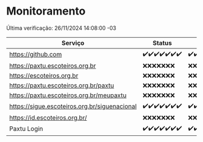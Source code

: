 # Monitoramento

Última verificação: 26/11/2024 14:08:00 -03

|Serviço|Status|Últimas 24h|
|---|---|---|
|https://github.com|<span title="2024-11-19: OK=23">✔️</span><span title="2024-11-20: OK=23">✔️</span><span title="2024-11-21: OK=23">✔️</span><span title="2024-11-22: OK=23">✔️</span><span title="2024-11-23: OK=23">✔️</span><span title="2024-11-24: OK=23">✔️</span><span title="2024-11-25: OK=16">✔️</span>|<span title="25/11/2024 14:08:00 -03 : 200">✔️</span><span title="25/11/2024 15:11:00 -03 : 200">✔️</span><span title="25/11/2024 16:06:00 -03 : 200">✔️</span><span title="25/11/2024 17:10:00 -03 : 200">✔️</span><span title="25/11/2024 18:08:00 -03 : 200">✔️</span><span title="25/11/2024 19:08:00 -03 : 200">✔️</span><span title="25/11/2024 20:08:00 -03 : 200">✔️</span><span title="25/11/2024 21:43:00 -03 : 200">✔️</span><span title="25/11/2024 23:17:00 -03 : 200">✔️</span><span title="26/11/2024 00:23:00 -03 : 200">✔️</span><span title="26/11/2024 01:11:00 -03 : 200">✔️</span><span title="26/11/2024 02:09:00 -03 : 200">✔️</span><span title="26/11/2024 03:12:00 -03 : 200">✔️</span><span title="26/11/2024 04:09:00 -03 : 200">✔️</span><span title="26/11/2024 05:12:00 -03 : 200">✔️</span><span title="26/11/2024 06:09:00 -03 : 200">✔️</span><span title="26/11/2024 07:09:00 -03 : 200">✔️</span><span title="26/11/2024 08:07:00 -03 : 200">✔️</span><span title="26/11/2024 09:16:00 -03 : 200">✔️</span><span title="26/11/2024 10:20:00 -03 : 200">✔️</span><span title="26/11/2024 11:08:00 -03 : 200">✔️</span><span title="26/11/2024 12:09:00 -03 : 200">✔️</span><span title="26/11/2024 13:11:00 -03 : 200">✔️</span><span title="26/11/2024 14:08:00 -03 : 200">✔️</span>|
|https://paxtu.escoteiros.org.br|<span title="2024-11-19: Falhas=23">❌</span><span title="2024-11-20: Falhas=23">❌</span><span title="2024-11-21: Falhas=23">❌</span><span title="2024-11-22: Falhas=23">❌</span><span title="2024-11-23: Falhas=23">❌</span><span title="2024-11-24: Falhas=23">❌</span><span title="2024-11-25: Falhas=16">❌</span>|<span title="25/11/2024 14:08:00 -03 : 403">❌</span><span title="25/11/2024 15:11:00 -03 : 403">❌</span><span title="25/11/2024 16:06:00 -03 : 403">❌</span><span title="25/11/2024 17:10:00 -03 : 403">❌</span><span title="25/11/2024 18:08:00 -03 : 403">❌</span><span title="25/11/2024 19:08:00 -03 : 403">❌</span><span title="25/11/2024 20:08:00 -03 : 403">❌</span><span title="25/11/2024 21:43:00 -03 : 403">❌</span><span title="25/11/2024 23:17:00 -03 : 403">❌</span><span title="26/11/2024 00:23:00 -03 : 403">❌</span><span title="26/11/2024 01:11:00 -03 : 403">❌</span><span title="26/11/2024 02:09:00 -03 : 403">❌</span><span title="26/11/2024 03:12:00 -03 : 403">❌</span><span title="26/11/2024 04:09:00 -03 : 403">❌</span><span title="26/11/2024 05:12:00 -03 : 403">❌</span><span title="26/11/2024 06:09:00 -03 : 403">❌</span><span title="26/11/2024 07:09:00 -03 : 403">❌</span><span title="26/11/2024 08:07:00 -03 : 403">❌</span><span title="26/11/2024 09:16:00 -03 : 403">❌</span><span title="26/11/2024 10:20:00 -03 : 403">❌</span><span title="26/11/2024 11:08:00 -03 : 403">❌</span><span title="26/11/2024 12:09:00 -03 : 403">❌</span><span title="26/11/2024 13:11:00 -03 : 403">❌</span><span title="26/11/2024 14:08:00 -03 : 403">❌</span>|
|https://escoteiros.org.br|<span title="2024-11-19: Falhas=23">❌</span><span title="2024-11-20: Falhas=23">❌</span><span title="2024-11-21: Falhas=23">❌</span><span title="2024-11-22: Falhas=23">❌</span><span title="2024-11-23: Falhas=23">❌</span><span title="2024-11-24: Falhas=23">❌</span><span title="2024-11-25: Falhas=16">❌</span>|<span title="25/11/2024 14:08:00 -03 : 403">❌</span><span title="25/11/2024 15:11:00 -03 : 403">❌</span><span title="25/11/2024 16:06:00 -03 : 403">❌</span><span title="25/11/2024 17:10:00 -03 : 403">❌</span><span title="25/11/2024 18:08:00 -03 : 403">❌</span><span title="25/11/2024 19:08:00 -03 : 403">❌</span><span title="25/11/2024 20:08:00 -03 : 403">❌</span><span title="25/11/2024 21:43:00 -03 : 403">❌</span><span title="25/11/2024 23:17:00 -03 : 403">❌</span><span title="26/11/2024 00:23:00 -03 : 403">❌</span><span title="26/11/2024 01:11:00 -03 : 403">❌</span><span title="26/11/2024 02:09:00 -03 : 403">❌</span><span title="26/11/2024 03:12:00 -03 : 403">❌</span><span title="26/11/2024 04:09:00 -03 : 403">❌</span><span title="26/11/2024 05:12:00 -03 : 403">❌</span><span title="26/11/2024 06:09:00 -03 : 403">❌</span><span title="26/11/2024 07:09:00 -03 : 403">❌</span><span title="26/11/2024 08:07:00 -03 : 403">❌</span><span title="26/11/2024 09:16:00 -03 : 403">❌</span><span title="26/11/2024 10:20:00 -03 : 403">❌</span><span title="26/11/2024 11:08:00 -03 : 403">❌</span><span title="26/11/2024 12:09:00 -03 : 403">❌</span><span title="26/11/2024 13:11:00 -03 : 403">❌</span><span title="26/11/2024 14:08:00 -03 : 403">❌</span>|
|https://paxtu.escoteiros.org.br/paxtu|<span title="2024-11-19: Falhas=23">❌</span><span title="2024-11-20: Falhas=23">❌</span><span title="2024-11-21: Falhas=23">❌</span><span title="2024-11-22: Falhas=23">❌</span><span title="2024-11-23: Falhas=23">❌</span><span title="2024-11-24: Falhas=23">❌</span><span title="2024-11-25: Falhas=16">❌</span>|<span title="25/11/2024 14:08:00 -03 : 403">❌</span><span title="25/11/2024 15:11:00 -03 : 403">❌</span><span title="25/11/2024 16:06:00 -03 : 403">❌</span><span title="25/11/2024 17:10:00 -03 : 403">❌</span><span title="25/11/2024 18:08:00 -03 : 403">❌</span><span title="25/11/2024 19:08:00 -03 : 403">❌</span><span title="25/11/2024 20:08:00 -03 : 403">❌</span><span title="25/11/2024 21:43:00 -03 : 403">❌</span><span title="25/11/2024 23:17:00 -03 : 403">❌</span><span title="26/11/2024 00:23:00 -03 : 403">❌</span><span title="26/11/2024 01:11:00 -03 : 403">❌</span><span title="26/11/2024 02:09:00 -03 : 403">❌</span><span title="26/11/2024 03:12:00 -03 : 403">❌</span><span title="26/11/2024 04:09:00 -03 : 403">❌</span><span title="26/11/2024 05:12:00 -03 : 403">❌</span><span title="26/11/2024 06:09:00 -03 : 403">❌</span><span title="26/11/2024 07:09:00 -03 : 403">❌</span><span title="26/11/2024 08:07:00 -03 : 403">❌</span><span title="26/11/2024 09:16:00 -03 : 403">❌</span><span title="26/11/2024 10:20:00 -03 : 403">❌</span><span title="26/11/2024 11:08:00 -03 : 403">❌</span><span title="26/11/2024 12:09:00 -03 : 403">❌</span><span title="26/11/2024 13:11:00 -03 : 403">❌</span><span title="26/11/2024 14:08:00 -03 : 403">❌</span>|
|https://paxtu.escoteiros.org.br/meupaxtu|<span title="2024-11-19: Falhas=23">❌</span><span title="2024-11-20: Falhas=23">❌</span><span title="2024-11-21: Falhas=23">❌</span><span title="2024-11-22: Falhas=23">❌</span><span title="2024-11-23: Falhas=23">❌</span><span title="2024-11-24: Falhas=23">❌</span><span title="2024-11-25: Falhas=16">❌</span>|<span title="25/11/2024 14:08:00 -03 : 403">❌</span><span title="25/11/2024 15:11:00 -03 : 403">❌</span><span title="25/11/2024 16:06:00 -03 : 403">❌</span><span title="25/11/2024 17:10:00 -03 : 403">❌</span><span title="25/11/2024 18:08:00 -03 : 403">❌</span><span title="25/11/2024 19:08:00 -03 : 403">❌</span><span title="25/11/2024 20:08:00 -03 : 403">❌</span><span title="25/11/2024 21:43:00 -03 : 403">❌</span><span title="25/11/2024 23:17:00 -03 : 403">❌</span><span title="26/11/2024 00:23:00 -03 : 403">❌</span><span title="26/11/2024 01:11:00 -03 : 403">❌</span><span title="26/11/2024 02:09:00 -03 : 403">❌</span><span title="26/11/2024 03:12:00 -03 : 403">❌</span><span title="26/11/2024 04:09:00 -03 : 403">❌</span><span title="26/11/2024 05:12:00 -03 : 403">❌</span><span title="26/11/2024 06:09:00 -03 : 403">❌</span><span title="26/11/2024 07:09:00 -03 : 403">❌</span><span title="26/11/2024 08:07:00 -03 : 403">❌</span><span title="26/11/2024 09:16:00 -03 : 403">❌</span><span title="26/11/2024 10:20:00 -03 : 403">❌</span><span title="26/11/2024 11:08:00 -03 : 403">❌</span><span title="26/11/2024 12:09:00 -03 : 403">❌</span><span title="26/11/2024 13:11:00 -03 : 403">❌</span><span title="26/11/2024 14:08:00 -03 : 403">❌</span>|
|https://sigue.escoteiros.org.br/siguenacional|<span title="2024-11-19: OK=23">✔️</span><span title="2024-11-20: OK=23">✔️</span><span title="2024-11-21: OK=23">✔️</span><span title="2024-11-22: OK=23">✔️</span><span title="2024-11-23: OK=23">✔️</span><span title="2024-11-24: OK=23">✔️</span><span title="2024-11-25: OK=16">✔️</span>|<span title="25/11/2024 14:08:00 -03 : 200">✔️</span><span title="25/11/2024 15:11:00 -03 : 200">✔️</span><span title="25/11/2024 16:06:00 -03 : 200">✔️</span><span title="25/11/2024 17:10:00 -03 : 200">✔️</span><span title="25/11/2024 18:08:00 -03 : 200">✔️</span><span title="25/11/2024 19:08:00 -03 : 200">✔️</span><span title="25/11/2024 20:08:00 -03 : 200">✔️</span><span title="25/11/2024 21:43:00 -03 : 200">✔️</span><span title="25/11/2024 23:17:00 -03 : 200">✔️</span><span title="26/11/2024 00:23:00 -03 : 200">✔️</span><span title="26/11/2024 01:11:00 -03 : 200">✔️</span><span title="26/11/2024 02:09:00 -03 : 200">✔️</span><span title="26/11/2024 03:12:00 -03 : 200">✔️</span><span title="26/11/2024 04:09:00 -03 : 200">✔️</span><span title="26/11/2024 05:12:00 -03 : 200">✔️</span><span title="26/11/2024 06:09:00 -03 : 200">✔️</span><span title="26/11/2024 07:09:00 -03 : 200">✔️</span><span title="26/11/2024 08:07:00 -03 : 200">✔️</span><span title="26/11/2024 09:16:00 -03 : 200">✔️</span><span title="26/11/2024 10:20:00 -03 : 200">✔️</span><span title="26/11/2024 11:08:00 -03 : 200">✔️</span><span title="26/11/2024 12:09:00 -03 : 200">✔️</span><span title="26/11/2024 13:11:00 -03 : 200">✔️</span><span title="26/11/2024 14:08:00 -03 : 200">✔️</span>|
|https://id.escoteiros.org.br/|<span title="2024-11-19: Falhas=23">❌</span><span title="2024-11-20: Falhas=23">❌</span><span title="2024-11-21: Falhas=23">❌</span><span title="2024-11-22: Falhas=23">❌</span><span title="2024-11-23: Falhas=23">❌</span><span title="2024-11-24: Falhas=23">❌</span><span title="2024-11-25: Falhas=16">❌</span>|<span title="25/11/2024 14:08:00 -03 : 403">❌</span><span title="25/11/2024 15:11:00 -03 : 403">❌</span><span title="25/11/2024 16:06:00 -03 : 403">❌</span><span title="25/11/2024 17:10:00 -03 : 403">❌</span><span title="25/11/2024 18:08:00 -03 : 403">❌</span><span title="25/11/2024 19:08:00 -03 : 403">❌</span><span title="25/11/2024 20:08:00 -03 : 403">❌</span><span title="25/11/2024 21:43:00 -03 : 403">❌</span><span title="25/11/2024 23:17:00 -03 : 403">❌</span><span title="26/11/2024 00:23:00 -03 : 403">❌</span><span title="26/11/2024 01:11:00 -03 : 403">❌</span><span title="26/11/2024 02:09:00 -03 : 403">❌</span><span title="26/11/2024 03:12:00 -03 : 403">❌</span><span title="26/11/2024 04:09:00 -03 : 403">❌</span><span title="26/11/2024 05:12:00 -03 : 403">❌</span><span title="26/11/2024 06:09:00 -03 : 403">❌</span><span title="26/11/2024 07:09:00 -03 : 403">❌</span><span title="26/11/2024 08:07:00 -03 : 403">❌</span><span title="26/11/2024 09:16:00 -03 : 403">❌</span><span title="26/11/2024 10:20:00 -03 : 403">❌</span><span title="26/11/2024 11:08:00 -03 : 403">❌</span><span title="26/11/2024 12:09:00 -03 : 403">❌</span><span title="26/11/2024 13:11:00 -03 : 403">❌</span><span title="26/11/2024 14:08:00 -03 : 403">❌</span>|
|Paxtu Login|<span title="2024-11-19: OK=23">✔️</span><span title="2024-11-20: OK=23">✔️</span><span title="2024-11-21: OK=23">✔️</span><span title="2024-11-22: OK=23">✔️</span><span title="2024-11-23: OK=23">✔️</span><span title="2024-11-24: OK=23">✔️</span><span title="2024-11-25: OK=16">✔️</span>|<span title="25/11/2024 14:08:00 -03 : 200">✔️</span><span title="25/11/2024 15:11:00 -03 : 200">✔️</span><span title="25/11/2024 16:06:00 -03 : 200">✔️</span><span title="25/11/2024 17:10:00 -03 : 200">✔️</span><span title="25/11/2024 18:08:00 -03 : 200">✔️</span><span title="25/11/2024 19:08:00 -03 : 200">✔️</span><span title="25/11/2024 20:08:00 -03 : 200">✔️</span><span title="25/11/2024 21:43:00 -03 : 200">✔️</span><span title="25/11/2024 23:17:00 -03 : 200">✔️</span><span title="26/11/2024 00:23:00 -03 : 200">✔️</span><span title="26/11/2024 01:11:00 -03 : 200">✔️</span><span title="26/11/2024 02:09:00 -03 : 200">✔️</span><span title="26/11/2024 03:12:00 -03 : 200">✔️</span><span title="26/11/2024 04:09:00 -03 : 200">✔️</span><span title="26/11/2024 05:12:00 -03 : 200">✔️</span><span title="26/11/2024 06:09:00 -03 : 200">✔️</span><span title="26/11/2024 07:09:00 -03 : 200">✔️</span><span title="26/11/2024 08:07:00 -03 : 200">✔️</span><span title="26/11/2024 09:16:00 -03 : 200">✔️</span><span title="26/11/2024 10:20:00 -03 : 200">✔️</span><span title="26/11/2024 11:08:00 -03 : 200">✔️</span><span title="26/11/2024 12:09:00 -03 : 200">✔️</span><span title="26/11/2024 13:11:00 -03 : 200">✔️</span><span title="26/11/2024 14:08:00 -03 : 200">✔️</span>|
